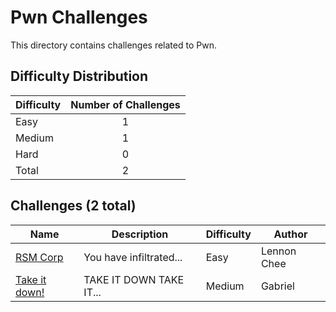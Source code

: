 # Pwn Challenges
This directory contains challenges related to Pwn.

## Difficulty Distribution
| Difficulty | Number of Challenges |
| ---------- |:--------------------:|
| Easy | 1 |
| Medium | 1 |
| Hard | 0 |
| Total | 2 |

## Challenges (2 total)
| Name | Description | Difficulty | Author |
| ---- | ----------- | ---------- | ------ |
| [RSM Corp](<./RSM Corp>) | You have infiltrated... | Easy | Lennon Chee |
| [Take it down!](<./Take it down!>) | TAKE IT DOWN TAKE IT... | Medium | Gabriel |

